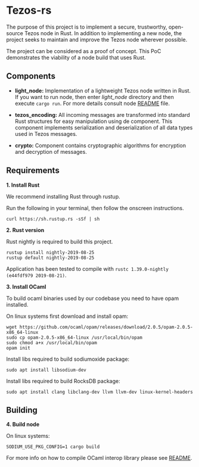 Tezos-rs
===========

The purpose of this project is to implement a secure, trustworthy, open-source Tezos node in Rust. In addition to implementing a new node, the project seeks to maintain and improve the Tezos node wherever possible. 

The project can be considered as a proof of concept. This PoC demonstrates the viability of a node build that uses Rust. 

## Components

* **light_node:** Implementation of a lightweight Tezos node written in Rust.
  If you want to run node, then enter *light_node* directory and then execute `cargo run`. For more details consult node [README](light_node/README.md) file.

* **tezos_encoding:** All incoming messages are transformed into standard Rust structures for easy manipulation using de component. This component implements serialization and deserialization of all data types used in Tezos messages.

* **crypto:** Component contains cryptographic algorithms for encryption and decryption of messages.  


Requirements
------------

**1. Install Rust** 

We recommend installing Rust through rustup.

Run the following in your terminal, then follow the onscreen instructions.

```
curl https://sh.rustup.rs -sSf | sh
```

**2. Rust version** 

Rust nightly is required to build this project.
```
rustup install nightly-2019-08-25
rustup default nightly-2019-08-25
```
Application has been tested to compile with `rustc 1.39.0-nightly (e44fdf979 2019-08-21)`.

**3. Install OCaml**

To build ocaml binaries used by our codebase you need to have opam installed.

On linux systems first download and install opam:

```
wget https://github.com/ocaml/opam/releases/download/2.0.5/opam-2.0.5-x86_64-linux
sudo cp opam-2.0.5-x86_64-linux /usr/local/bin/opam
sudo chmod a+x /usr/local/bin/opam
opam init
```

Install libs required to build sodiumoxide package:
```
sudo apt install libsodium-dev
```

Install libs required to build RocksDB package:
```
sudo apt install clang libclang-dev llvm llvm-dev linux-kernel-headers
```

Building
--------

**4. Build node** 

On linux systems:

```
SODIUM_USE_PKG_CONFIG=1 cargo build
```

For more info on how to compile OCaml interop library please see [README](tezos_interop/README.md).
